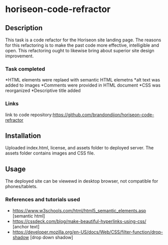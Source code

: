 # horiseon-code-refractor

## Description

This task is a code refactor for the Horiseon site landing page. The reasons for this refactoring is to make the past code more effective, intelligible and open. This refactoring ought to likewise bring about superior site design improvement.

### Task completed

*HTML elements were replaed with semantic HTML elemetns
*alt text was added to images
*Comments were provided in HTML document
*CSS was reorganized 
*Descriptive title added

### Links
link to code repository:https://github.com/brandondijon/horiseon-code-refractor


##  Installation

Uploaded index.html, license, and assets folder to deployed server. The assets folder contains images and CSS file.

## Usage

The deployed site can be viewewd in desktop browser, not compatible for phones/tablets.

### References and tutorials used
* https://www.w3schools.com/html/html5_semantic_elements.asp [semantic html]
* https://cssdeck.com/blog/make-beautiful-hyperlinks-using-css/ [anchor text]
* https://developer.mozilla.org/en-US/docs/Web/CSS/filter-function/drop-shadow [drop down shadow]
